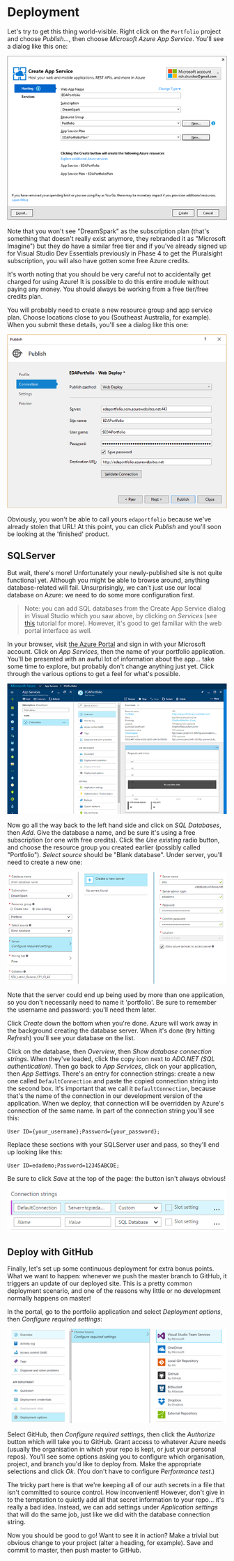 # Deployment

Let's try to get this thing world-visible. Right click on the `Portfolio` project and choose _Publish..._, then choose _Microsoft Azure App Service_. You'll see a dialog like this one:

![](portfolio-create-app-service.png)

Note that you won't see "DreamSpark" as the subscription plan (that's something that doesn't really exist anymore, they rebranded it as "Microsoft Imagine") but they do have a similar free tier and if you've already signed up for Visual Studio Dev Essentials previously in Phase 4 to get the Pluralsight subscription, you will also have gotten some free Azure credits.

It's worth noting that you should be very careful not to accidentally get charged for using Azure! It is possible to do this entire module without paying any money. You should always be working from a free tier/free credits plan.

You will probably need to create a new resource group and app service plan. Choose locations close to you (Southeast Australia, for example). When you submit these details, you'll see a dialog like this one:

![](portfolio-publish.png)

Obviously, you won't be able to call yours `edaportfolio` because we've already stolen that URL! At this point, you can click _Publish_ and you'll soon be looking at the 'finished' product.


## SQLServer

But wait, there's more! Unfortunately your newly-published site is not quite functional yet. Although you might be able to browse around, anything database-related will fail. Unsurprisingly, we can't just use our local database on Azure: we need to do some more configuration first.

> Note: you can add SQL databases from the Create App Service dialog in Visual Studio which you saw above, by clicking on _Services_ (see [this](https://azure.microsoft.com/en-us/documentation/articles/web-sites-dotnet-deploy-aspnet-mvc-app-membership-oauth-sql-database/) tutorial for more). However, it's good to get familiar with the web portal interface as well.

In your browser, visit [the Azure Portal](https://portal.azure.com) and sign in with your Microsoft account. Click on _App Services_, then the name of your portfolio application. You'll be presented with an awful lot of information about the app... take some time to explore, but probably don't change anything just yet. Click through the various options to get a feel for what's possible.

![](portfolio-azure.png)

Now go all the way back to the left hand side and click on _SQL Databases_, then _Add_. Give the database a name, and be sure it's using a free subscription (or one with free credits). Click the _Use existing_ radio button, and choose the resource group you created earlier (possibly called "Portfolio"). _Select source_ should be "Blank database". Under server, you'll need to create a new one:

![](portfolio-sql-server.png)

Note that the server could end up being used by more than one application, so you don't necessarily need to name it 'portfolio'. Be sure to remember the username and password: you'll need them later.

Click _Create_ down the bottom when you're done. Azure will work away in the background creating the database server. When it's done (try hitting _Refresh_) you'll see your database on the list.

Click on the database, then _Overview_, then _Show database connection strings_. When they've loaded, click the copy icon next to _ADO.NET (SQL authentication)_. Then go back to _App Services_, click on your application, then _App Settings_. There's an entry for connection strings: create a new one called `DefaultConnection` and paste the copied connection string into the second box.  It's important that we call it `DefaultConnection`, because that's the name of the connection in our development version of the application. When we deploy, that connection will be overridden by Azure's connection of the same name.
In part of the connection string you'll see this:

```
User ID={your_username};Password={your_password};
```

Replace these sections with your SQLServer user and pass, so they'll end up looking like this:

```
User ID=edademo;Password=12345ABCDE;
```

Be sure to click _Save_ at the top of the page: the button isn't always obvious!


![](portfolio-connection.png)


## Deploy with GitHub

Finally, let's set up some continuous deployment for extra bonus points. What we want to happen: whenever we push the master branch to GitHub, it triggers an update of our deployed site. This is a pretty common deployment scenario, and one of the reasons why little or no development normally happens on master!

In the portal, go to the portfolio application and select _Deployment options_, then _Configure required settings_:

![](portfolio-github.png)

Select GitHub, then _Configure required settings_, then click the _Authorize_ button which will take you to GitHub. Grant access to whatever Azure needs (usually the organisation in which your repo is kept, or just your personal repos). You'll see some options asking you to configure which organisation, project, and branch you'd like to deploy from. Make the appropriate selections and click _Ok_. (You don't have to configure _Performance test_.)

The tricky part here is that we're keeping all of our auth secrets in a file that isn't committed to source control. How inconvenient! However, don't give in to the temptation to quietly add all that secret information to your repo... it's really a bad idea. Instead, we can add settings under _Application settings_ that will do the same job, just like we did with the database connection string.

Now you should be good to go! Want to see it in action? Make a trivial but obvious change to your project (alter a heading, for example). Save and commit to master, then push master to GitHub.
